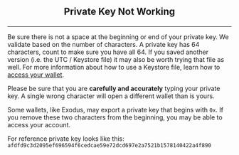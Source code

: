 ## <p align="center">Private Key Not Working</p>
***

Be sure there is not a space at the beginning or end of your private key. We validate based on the number of characters. A private key has 64 characters, count to make sure you have all 64. If you saved another version (i.e. the UTC / Keystore file) it may also be worth trying that file as well. For more information about how to use a Keystore file, learn how to [access your wallet]().

Please be sure that you are **carefully and accurately** typing your private key. A single wrong character will open a different wallet than is yours.

Some wallets, like Exodus, may export a private key that begins with `0x`. If you remove these two characters from the beginning, you may be able to access your account.

For reference private key looks like this:
`afdfd9c3d2095ef696594f6cedcae59e72dcd697e2a7521b1578140422a4f890`